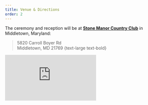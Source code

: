 ```yaml
---
title: Venue & Directions
order: 2
---
```


The ceremony and reception will be at
[**Stone Manor Country Club**](https://www.stonemanorcountryclub.com/) in
Middletown, Maryland:

> 5820 Carroll Boyer Rd <br/>
> Middletown, MD 21769
{text-large text-bold}

<iframe class="inline-map" src="https://www.google.com/maps/embed?pb=!1m18!1m12!1m3!1d3083.2612511608654!2d-77.55744698414566!3d39.39559517949698!2m3!1f0!2f0!3f0!3m2!1i1024!2i768!4f13.1!3m3!1m2!1s0x89c9ddfdc58c7cc1%3A0x7684c349932e59b5!2sStone+Manor+Country+Club!5e0!3m2!1sen!2sus!4v1508025250390" frameborder="0" allowfullscreen></iframe>
